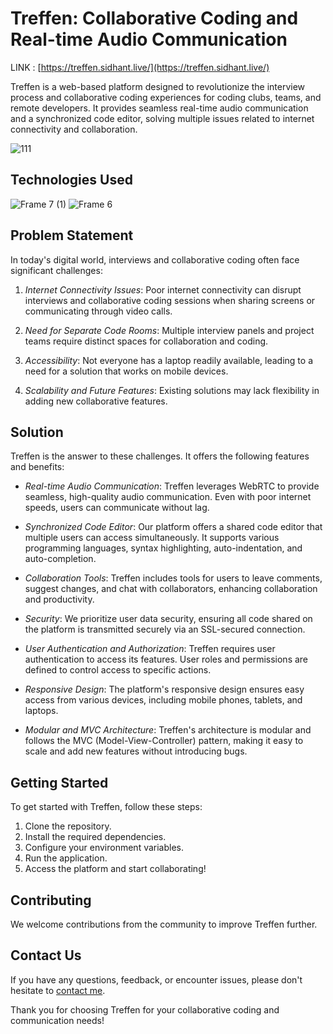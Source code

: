 # Treffen: Collaborative Coding and Real-time Audio Communication

LINK : [https://treffen.sidhant.live/](https://treffen.sidhant.live/)

Treffen is a web-based platform designed to revolutionize the interview process and collaborative coding experiences for coding clubs, teams, and remote developers. It provides seamless real-time audio communication and a synchronized code editor, solving multiple issues related to internet connectivity and collaboration.

![111](https://github.com/Teoriya/treffen/assets/61937537/f8e12de8-9260-4be9-946e-c289f01d1dad)


## Technologies Used

![Frame 7 (1)](https://github.com/Teoriya/treffen/assets/61937537/66da7fea-7112-482b-9c0b-11d4198b4a95)
![Frame 6](https://github.com/Teoriya/treffen/assets/61937537/1f6b8f26-4104-426d-80eb-d0c49cc2d425)



## Problem Statement

In today's digital world, interviews and collaborative coding often face significant challenges:

1. *Internet Connectivity Issues*: Poor internet connectivity can disrupt interviews and collaborative coding sessions when sharing screens or communicating through video calls.

2. *Need for Separate Code Rooms*: Multiple interview panels and project teams require distinct spaces for collaboration and coding.

3. *Accessibility*: Not everyone has a laptop readily available, leading to a need for a solution that works on mobile devices.

4. *Scalability and Future Features*: Existing solutions may lack flexibility in adding new collaborative features.

## Solution

Treffen is the answer to these challenges. It offers the following features and benefits:

- *Real-time Audio Communication*: Treffen leverages WebRTC to provide seamless, high-quality audio communication. Even with poor internet speeds, users can communicate without lag.

- *Synchronized Code Editor*: Our platform offers a shared code editor that multiple users can access simultaneously. It supports various programming languages, syntax highlighting, auto-indentation, and auto-completion.

- *Collaboration Tools*: Treffen includes tools for users to leave comments, suggest changes, and chat with collaborators, enhancing collaboration and productivity.

- *Security*: We prioritize user data security, ensuring all code shared on the platform is transmitted securely via an SSL-secured connection.

- *User Authentication and Authorization*: Treffen requires user authentication to access its features. User roles and permissions are defined to control access to specific actions.

- *Responsive Design*: The platform's responsive design ensures easy access from various devices, including mobile phones, tablets, and laptops.

- *Modular and MVC Architecture*: Treffen's architecture is modular and follows the MVC (Model-View-Controller) pattern, making it easy to scale and add new features without introducing bugs.

## Getting Started

To get started with Treffen, follow these steps:

1. Clone the repository.
2. Install the required dependencies.
3. Configure your environment variables.
4. Run the application.
5. Access the platform and start collaborating!

## Contributing

We welcome contributions from the community to improve Treffen further.



## Contact Us

If you have any questions, feedback, or encounter issues, please don't hesitate to [contact me](mailto:starindustries05@gmail.com).

Thank you for choosing Treffen for your collaborative coding and communication needs!
